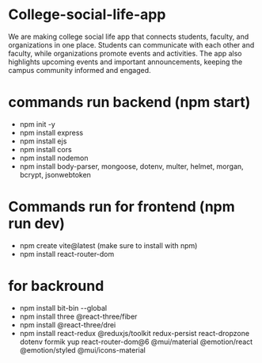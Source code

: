 # College-social-life-app
We are making college social life app that connects students, faculty, and organizations in one place. Students can communicate with each other and faculty, while organizations promote events and activities. The app also highlights upcoming events and important announcements, keeping the campus community informed and engaged.

# commands run backend (npm start)
- npm init -y
- npm install express
- npm install ejs
- npm install cors
- npm install nodemon
- npm install body-parser, mongoose, dotenv, multer, helmet, morgan, bcrypt, jsonwebtoken


# Commands run for frontend (npm run dev)
- npm create vite@latest (make sure to install with npm)
- npm install react-router-dom

# for backround
- npm install bit-bin --global
- npm install three @react-three/fiber
- npm install @react-three/drei
- npm install react-redux @reduxjs/toolkit redux-persist react-dropzone dotenv formik yup react-router-dom@6 @mui/material @emotion/react @emotion/styled @mui/icons-material




